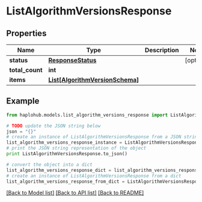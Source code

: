 # ListAlgorithmVersionsResponse


## Properties
Name | Type | Description | Notes
------------ | ------------- | ------------- | -------------
**status** | [**ResponseStatus**](ResponseStatus.md) |  | [optional] 
**total_count** | **int** |  | 
**items** | [**List[AlgorithmVersionSchema]**](AlgorithmVersionSchema.md) |  | 

## Example

```python
from haplohub.models.list_algorithm_versions_response import ListAlgorithmVersionsResponse

# TODO update the JSON string below
json = "{}"
# create an instance of ListAlgorithmVersionsResponse from a JSON string
list_algorithm_versions_response_instance = ListAlgorithmVersionsResponse.from_json(json)
# print the JSON string representation of the object
print ListAlgorithmVersionsResponse.to_json()

# convert the object into a dict
list_algorithm_versions_response_dict = list_algorithm_versions_response_instance.to_dict()
# create an instance of ListAlgorithmVersionsResponse from a dict
list_algorithm_versions_response_from_dict = ListAlgorithmVersionsResponse.from_dict(list_algorithm_versions_response_dict)
```
[[Back to Model list]](../README.md#documentation-for-models) [[Back to API list]](../README.md#documentation-for-api-endpoints) [[Back to README]](../README.md)


